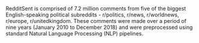 RedditSent is comprised of 7.2 million comments from five of the biggest English-speaking political subreddits - r/politics, r/news, r/worldnews,
r/europe, r/unitedkingdom. These comments
were made over a period of nine years (January 2010 to December 2018) and were preprocessed using standard Natural Language Processing (NLP) pipelines.

